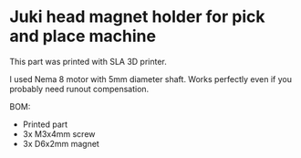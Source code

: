 # Juki head magnet holder for pick and place machine
This part was printed with SLA 3D printer.

I used Nema 8 motor with 5mm diameter shaft.
Works perfectly even if you probably need runout compensation.

BOM:
- Printed part
- 3x M3x4mm screw
- 3x D6x2mm magnet
